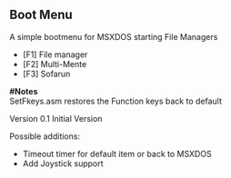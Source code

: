 ## Boot Menu   

A simple bootmenu for MSXDOS starting File Managers   
   
- [F1] File manager   
- [F2] Multi-Mente   
- [F3] Sofarun   

**#Notes**  
SetFkeys.asm restores the Function keys back to default   
   
Version 0.1       Initial Version   
   
Possible additions:
- Timeout timer for default item or back to MSXDOS
- Add Joystick support
